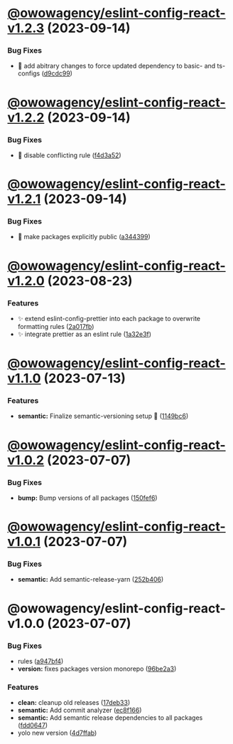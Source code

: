 # [@owowagency/eslint-config-react-v1.2.3](https://github.com/owowagency/eslint-config/compare/@owowagency/eslint-config-react-v1.2.2...@owowagency/eslint-config-react-v1.2.3) (2023-09-14)


### Bug Fixes

* :green_heart: add abitrary changes to force updated dependency to basic- and ts-configs ([d9cdc99](https://github.com/owowagency/eslint-config/commit/d9cdc993301cf49be3282a3304c7d9ce84abbf26))

# [@owowagency/eslint-config-react-v1.2.2](https://github.com/owowagency/eslint-config/compare/@owowagency/eslint-config-react-v1.2.1...@owowagency/eslint-config-react-v1.2.2) (2023-09-14)


### Bug Fixes

* :bug: disable conflicting rule ([f4d3a52](https://github.com/owowagency/eslint-config/commit/f4d3a523f86a26c8461e5af73d8844905780a3cd))

# [@owowagency/eslint-config-react-v1.2.1](https://github.com/owowagency/eslint-config/compare/@owowagency/eslint-config-react-v1.2.0...@owowagency/eslint-config-react-v1.2.1) (2023-09-14)


### Bug Fixes

* :green_heart: make packages explicitly public ([a344399](https://github.com/owowagency/eslint-config/commit/a3443998a8ba397d4259172d4e471da79e9eaf09))

# [@owowagency/eslint-config-react-v1.2.0](https://github.com/owowagency/eslint-config/compare/@owowagency/eslint-config-react-v1.1.0...@owowagency/eslint-config-react-v1.2.0) (2023-08-23)


### Features

* :sparkles: extend eslint-config-prettier into each package to overwrite formatting rules ([2a017fb](https://github.com/owowagency/eslint-config/commit/2a017fb33e2b687951dd74bc1c8127e41e58982e))
* :sparkles: integrate prettier as an eslint rule ([1a32e3f](https://github.com/owowagency/eslint-config/commit/1a32e3fb91233bc369a4b5e1834399bb0df66af9))

# [@owowagency/eslint-config-react-v1.1.0](https://github.com/owowagency/eslint-config/compare/@owowagency/eslint-config-react-v1.0.2...@owowagency/eslint-config-react-v1.1.0) (2023-07-13)


### Features

* **semantic:** Finalize semantic-versioning setup 🤞 ([1149bc6](https://github.com/owowagency/eslint-config/commit/1149bc6dad7d84cb9a6f506276234cfb36560afc))

# [@owowagency/eslint-config-react-v1.0.2](https://github.com/owowagency/eslint-config/compare/@owowagency/eslint-config-react-v1.0.1...@owowagency/eslint-config-react-v1.0.2) (2023-07-07)


### Bug Fixes

* **bump:** Bump versions of all packages ([150fef6](https://github.com/owowagency/eslint-config/commit/150fef6fa060c63fcdd38e0e67ad566de3df4cf2))

# [@owowagency/eslint-config-react-v1.0.1](https://github.com/owowagency/eslint-config/compare/@owowagency/eslint-config-react-v1.0.0...@owowagency/eslint-config-react-v1.0.1) (2023-07-07)


### Bug Fixes

* **semantic:** Add semantic-release-yarn ([252b406](https://github.com/owowagency/eslint-config/commit/252b406fa69562146f1dec827d9547409ec711fc))

# @owowagency/eslint-config-react-v1.0.0 (2023-07-07)


### Bug Fixes

* rules ([a947bf4](https://github.com/owowagency/eslint-config/commit/a947bf45e9e9300d654920c2afbb8ca38fba5972))
* **version:** fixes packages version monorepo ([96be2a3](https://github.com/owowagency/eslint-config/commit/96be2a37123e6cf4e59caacf534f242e63b83335))


### Features

* **clean:** cleanup old releases ([17deb33](https://github.com/owowagency/eslint-config/commit/17deb33f7fbabf6316c40d20c2c7ba7fa0b485b5))
* **semantic:** Add commit analyzer ([ec8f166](https://github.com/owowagency/eslint-config/commit/ec8f166ef3a25f7b0769bf99e4f46e9cdf0a9f1e))
* **semantic:** Add semantic release dependencies to all packages ([fdd0647](https://github.com/owowagency/eslint-config/commit/fdd064787ab8641623130fe942f792164f8a8dbb))
* yolo new version ([4d7ffab](https://github.com/owowagency/eslint-config/commit/4d7ffab612c89f498a45facbf668bef160b1d04a))
